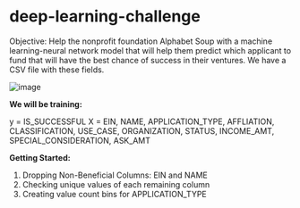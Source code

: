 # deep-learning-challenge

Objective: Help the nonprofit foundation Alphabet Soup with a machine learning-neural network model that will help them predict which applicant to fund that will have the best chance of success in their ventures. We have a CSV file with these fields. 

![image](https://github.com/humaalam11/deep-learning-challenge/assets/130116747/5ef303bf-a785-4aa9-843f-78bea4c3cbb0)

**We will be training:**

y = IS_SUCCESSFUL
X = EIN, NAME, APPLICATION_TYPE, AFFLIATION, CLASSIFICATION, USE_CASE,
    ORGANIZATION, STATUS, INCOME_AMT, SPECIAL_CONSIDERATION, ASK_AMT

**Getting Started:**

1) Dropping Non-Beneficial Columns: EIN and NAME
2) Checking unique values of each remaining column
3) Creating value count bins for APPLICATION_TYPE
